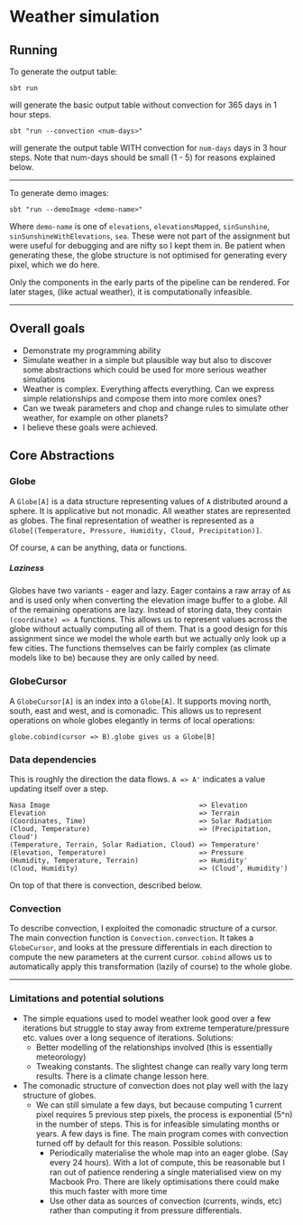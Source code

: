 Weather simulation
==================

Running
-------

To generate the output table:

```
sbt run
```

will generate the basic output table without convection for 365 days in 1 hour steps.

```
sbt "run --convection <num-days>" 
```
will generate the output table WITH convection for `num-days` days in 3 hour steps. Note that num-days should be small 
(1 - 5) for reasons explained below.

---

To generate demo images:

```
sbt "run --demoImage <demo-name>"
```

Where `demo-name` is one of `elevations`, `elevationsMapped`, `sinSunshine`, `sinSunshineWithElevations`, `sea`.
These were not part of the assignment but were useful for debugging and are nifty so I kept them in. Be patient
when generating these, the globe structure is not optimised for generating every pixel, which we do here.

Only the components in the early parts of the pipeline can be rendered. For later stages, (like actual weather),
it is computationally infeasible.

---

Overall goals
-------------
- Demonstrate my programming ability
- Simulate weather in a simple but plausible way but also to discover some abstractions which could be used for
more serious weather simulations
- Weather is complex. Everything affects everything. Can we express simple relationships and compose them into
more comlex ones?
- Can we tweak parameters and chop and change rules to simulate other weather, for example on other planets?
- I believe these goals were achieved.


Core Abstractions
-----------------

### Globe

A `Globe[A]` is a data structure representing values of `A` distributed around a sphere. It is applicative 
but not monadic. All weather states are represented as globes. The final representation of weather is represented
as a `Globe[(Temperature, Pressure, Humidity, Cloud, Precipitation)]`.

Of course, `A` can be anything, data or functions.

##### Laziness

Globes have two variants - eager and lazy. Eager contains a raw array of `A`s and is used only when converting the 
elevation image buffer to a globe. All of the remaining operations are lazy. Instead of storing data, they contain
`(coordinate) => A` functions. This allows us to represent values across the globe without actually computing all of
them. That is a good design for this assignment since we model the whole earth but we actually only look up a few cities.
The functions themselves can be fairly complex (as climate models like to be) because they are only called by need.

### GlobeCursor

A `GlobeCursor[A]` is an index into a `Globe[A]`. It supports moving north, south, east and west, and is comonadic.
This allows us to represent operations on whole globes elegantly in terms of local operations:

```
globe.cobind(cursor => B).globe gives us a Globe[B]
```

### Data dependencies

This is roughly the direction the data flows. `A => A'` indicates a value updating itself over a step.

```
Nasa Image                                     => Elevation
Elevation                                      => Terrain
(Coordinates, Time)                            => Solar Radiation
(Cloud, Temperature)                           => (Precipitation, Cloud')
(Temperature, Terrain, Solar Radiation, Cloud) => Temperature'
(Elevation, Temperature)                       => Pressure
(Humidity, Temperature, Terrain)               => Humidity'
(Cloud, Humidity)                              => (Cloud', Humidity')

```

On top of that there is convection, described below.

### Convection

To describe convection, I exploited the comonadic structure of a cursor. The main convection function is 
`Convection.convection`. It takes a `GlobeCursor`, and looks at the pressure differentials in each direction
to compute the new parameters at the current cursor. `cobind` allows us to automatically apply this transformation
(lazily of course) to the whole globe.

---

### Limitations and potential solutions

- The simple equations used to model weather look good over a few iterations but struggle to stay away from
extreme temperature/pressure etc. values over a long sequence of iterations. Solutions:
    - Better modelling of the relationships involved (this is essentially meteorology)
    - Tweaking constants. The slightest change can really vary long term results. There is a climate change lesson here.
- The comonadic structure of convection does not play well with the lazy structure of globes.
    - We can still simulate a few days, but because computing 1 current pixel requires 5 previous step pixels,
    the process is exponential (5^n) in the number of steps. This is for infeasible simulating months or years.
    A few days is fine. The main program comes with convection turned off by default for this reason. Possible solutions:
        - Periodically materialise the whole map into an eager globe. (Say every 24 hours). With a lot of compute, this 
        be reasonable but I ran out of patience rendering a single materialised view on my Macbook Pro. There are likely
        optimisations there could make this much faster with more time
        - Use other data as sources of convection (currents, winds, etc) rather than computing it from pressure differentials.